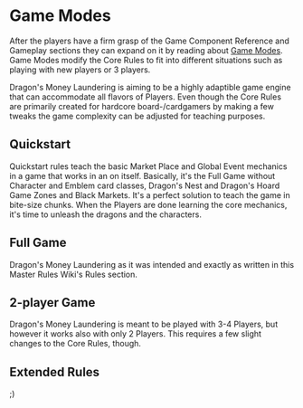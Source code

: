 # Game Modes

After the players have a firm grasp of the Game Component Reference and Gameplay sections they can expand on it by reading about [Game Modes](/rules/game_modes/index). Game Modes modify the Core Rules to fit into different situations such as playing with new players or 3 players.

Dragon's Money Laundering is aiming to be a highly adaptible game engine that can accommodate all flavors of Players. Even though the Core Rules are  primarily created for hardcore board-/cardgamers by making a few tweaks the game complexity can be adjusted for teaching purposes.

## Quickstart

Quickstart rules teach the basic Market Place and Global Event mechanics in a game that works in an on itself. Basically, it's the Full Game without Character and Emblem card classes, Dragon's Nest and Dragon's Hoard Game Zones and Black Markets. It's a perfect solution to teach the game in bite-size chunks. When the Players are done learning the core mechanics, it's time to unleash the dragons and the characters.

## Full Game

Dragon's Money Laundering as it was intended and exactly as written in this Master Rules Wiki's Rules section.

## 2-player Game

Dragon's Money Laundering is meant to be played with 3-4 Players, but however it works also with only 2 Players. This requires a few slight changes to the Core Rules, though.

## Extended Rules

;)
